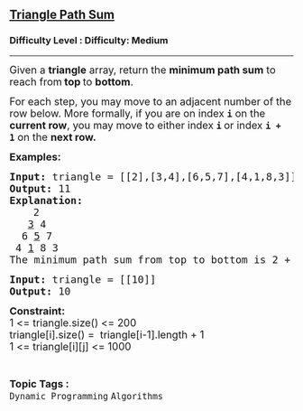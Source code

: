 <h2><a href="https://www.geeksforgeeks.org/problems/triangle-path-sum/1">Triangle Path Sum</a></h2><h3>Difficulty Level : Difficulty: Medium</h3><hr><div class="problems_problem_content__Xm_eO"><p><span style="font-size: 18px;">Given a&nbsp;<strong>triangle</strong>&nbsp;array, return&nbsp;the <strong>minimum path sum</strong> to reach from<strong> top </strong>to <strong>bottom</strong>.</span></p>
<p><span style="font-size: 18px;">For each step, you may move to an adjacent number of the row below. More formally, if you are on index&nbsp;<strong><code>i</code></strong>&nbsp;on the <strong>current row</strong>, you may move to either index&nbsp;<strong><code>i</code>&nbsp;</strong>or index&nbsp;<strong><code>i + 1</code></strong>&nbsp;on the <strong>next row.</strong></span></p>
<p><strong><span style="font-size: 18px;">Examples:</span></strong></p>
<pre><span style="font-size: 18px;"><strong>Input: </strong>triangle = [[2],[3,4],[6,5,7],[4,1,8,3]]
<strong>Output: </strong>11
<strong>Explanation:</strong></span>
     <span style="font-size: 18px;">2
   <u>3</u> 4
  6 <u>5</u> 7
 4 <u>1</u> 8 3
The minimum path sum from top to bottom is 2 + 3 + 5 + 1 = 11.</span></pre>
<pre><span style="font-size: 18px;"><strong>Input: </strong></span><span style="font-size: 18px;">triangle = [[10]]
<strong>Output: </strong>10</span></pre>
<p><strong><span style="font-size: 18px;">Constraint:</span></strong><br><span style="font-size: 18px;">1 &lt;= triangle.size() &lt;= 200</span><br><span style="font-size: 18px;">triangle[i].size() =&nbsp; triangle[i-1].length + 1<br>1 &lt;= triangle[i][j] &lt;= 1000</span></p></div><br><p><span style=font-size:18px><strong>Topic Tags : </strong><br><code>Dynamic Programming</code>&nbsp;<code>Algorithms</code>&nbsp;